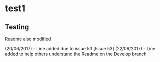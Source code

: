 # test1
Testing
---

Readme also modified

(20/06/2017) - Line added due to issue 53 [Issue 53]
(22/06/2017) - Line added to help others understand the Readme on the Develop branch